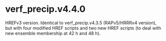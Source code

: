 # verf_precip.v4.4.0
HREFv3 version. Identical to verf_precip.v4.3.5 (RAPv5/HRRRv4 version), but with four modified HREF scripts and two new HREF scripts (to deal with new ensemble membership at 42 h and 48 h). 
